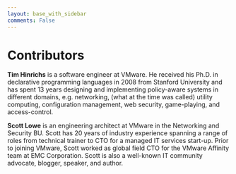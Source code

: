 ```yaml
---
layout: base_with_sidebar
comments: False
---
```


# Contributors

**Tim Hinrichs** is a software engineer at VMware.  He received his Ph.D. in declarative programming languages in 2008 from Stanford University and has spent 13 years designing and implementing policy-aware systems in different domains, e.g. networking, (what at the time was called) utility computing, configuration management, web security, game-playing, and access-control.

**Scott Lowe** is an engineering architect at VMware in the Networking and Security BU. Scott has 20 years of industry experience spanning a range of roles from technical trainer to CTO for a managed IT services start-up. Prior to joining VMware, Scott worked as global field CTO for the VMware Affinity team at EMC Corporation. Scott is also a well-known IT community advocate, blogger, speaker, and author.
